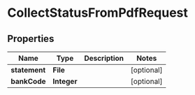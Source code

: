 

# CollectStatusFromPdfRequest


## Properties

| Name | Type | Description | Notes |
|------------ | ------------- | ------------- | -------------|
|**statement** | **File** |  |  [optional] |
|**bankCode** | **Integer** |  |  [optional] |



